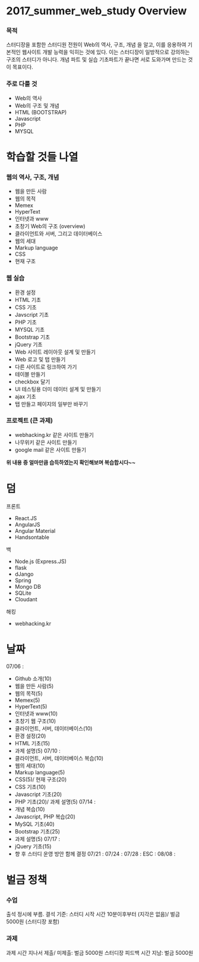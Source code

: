 # 2017_summer_web_study Overview

### 목적
스터디장을 포함한 스터디원 전원이 Web의 역사, 구조, 개념 을 알고,
이를 응용하여 기본적인 웹사이트 개발 능력을 익히는 것에 있다.
이는 스터디장이 일방적으로 강의하는 구조의 스터디가 아니다.
개념 파트 및 실습 기초파트가 끝나면 서로 도와가며 만드는 것이 목표이다.

### 주로 다룰 것
* Web의 역사
* Web의 구조 및 개념
* HTML (BOOTSTRAP)
* Javascript
* PHP
* MYSQL

# 학습할 것들 나열

### 웹의 역사, 구조, 개념
* 웹을 만든 사람
* 웹의 목적
* Memex
* HyperText
* 인터넷과 www
* 초창기 Web의 구조 (overview)
* 클라이언트와 서버, 그리고 데이터베이스
* 웹의 세대
* Markup language
* CSS
* 현재 구조

### 웹 실습
* 환경 설정
* HTML 기초
* CSS 기초
* Javscript 기초
* PHP 기초
* MYSQL 기초
* Bootstrap 기초
* jQuery 기초
* Web 사이트 레이아웃 설계 및 만들기
* Web 로고 및 탭 만들기
* 다른 사이트로 링크하여 가기
* 테이블 만들기
* checkbox 달기
* UI 테스팅용 더미 데이터 설계 및 만들기
* ajax 기초
* 탭 만들고 페이지의 일부만 바꾸기

### 프로젝트 (큰 과제)
* webhacking.kr 같은 사이트 만들기
* 나무위키 같은 사이트 만들기
* google mail 같은 사이트 만들기


__위 내용 중 얼마만큼 습득하였는지 확인해보며 복습합시다~~__

# 덤
프론트
* React.JS
* AngularJS
* Angular Material
* Handsontable

백
* Node.js (Express.JS)
* flask
* dJango
* Spring
* Mongo DB
* SQLite
* Cloudant


해킹
* webhacking.kr

# 날짜
07/06 :
* Github 소개(10)
* 웹을 만든 사람(5)
* 웹의 목적(5)
* Memex(5)
* HyperText(5)
* 인터넷과 www(10)
* 초창기 웹 구조(10)
* 클라이언트, 서버, 데이터베이스(10)
* 환경 설정(20)
* HTML 기초(15)
* 과제 설명(5)
07/10 :
* 클라이언트, 서버, 데이터베이스 복습(10)
* 웹의 세대(10)
* Markup language(5)
* CSS(5)/ 현재 구조(20)
* CSS 기초(10)
* Javascript 기초(20)
* PHP 기초(20)/ 과제 설명(5)
07/14 :
* 개념 복습(10)
* Javascript, PHP 복습(20)
* MySQL 기초(40)
* Bootstrap 기초(25)
* 과제 설명(5)
07/17 :
* jQuery 기초(15)
* 향 후 스터디 운영 방안 함께 결정
07/21 :
07/24 :
07/28 :
ESC :
08/08 :

# 벌금 정책

### 수업
출석 정시에 부름.
결석 기준: 스터디 시작 시간 10분이후부터 (지각은 없음)/ 벌금 5000원 (스터디장 포함)

### 과제
과제 시간 지나서 제출/ 미제출: 벌금 5000원
스터디장 피드백 시간 지남: 벌금 5000원
